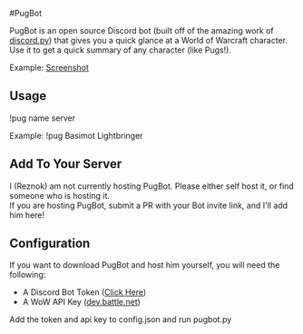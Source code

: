 #PugBot

PugBot is an open source Discord bot (built off of the amazing work of [discord.py](https://github.com/Rapptz/discord.py)) that gives you a quick glance at a World of Warcraft character. Use it to get a quick summary of any character (like Pugs!).

Example: [Screenshot](https://i.gyazo.com/2be324f099431ebf04e8914a50b98091.png)

## Usage
!pug name server

Example:
!pug Basimot Lightbringer


## Add To Your Server
I (Reznok) am not currently hosting PugBot. Please either self host it, or find someone who is hosting it.  
If you are hosting PugBot, submit a PR with your Bot invite link, and I'll add him here!

## Configuration
If you want to download PugBot and host him yourself, you will need the following:

+ A Discord Bot Token ([Click Here](https://discordapp.com/developers/applications/))
+ A WoW API Key ([dev.battle.net](https://dev.battle.net))

Add the token and api key to config.json and run pugbot.py



